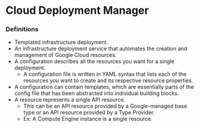 # Cloud Deployment Manager

### Definitions
* Templated infrastructure deployment.
* An infrastructure deployment service that automates the creation and management of Google Cloud resources.
* A configuration describes all the resources you want for a single deployment. 
    * A configuration file is written in YAML syntax that lists each of the resources you want to create and its respective resource properties.
* A configuration can contain templates, which are essentially parts of the config file that has been abstracted into individual building blocks.
* A resource represents a single API resource.
    * This can be an API resource provided by a Google-managed base type or an API resource provided by a Type Provider.
    * Ex: A Compute Engine instance is a single resource.